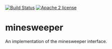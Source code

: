 [![Build Status](https://travis-ci.org/amertkara/simple-minesweeper-impl.svg?branch=master)](https://travis-ci.org/amertkara/simple-minesweeper-impl)
[![Apache 2 license](https://img.shields.io/badge/license-Apache2-brightgreen.svg)](http://www.apache.org/licenses/LICENSE-2.0)

minesweeper
===

An implementation of the minesweeper interface.
